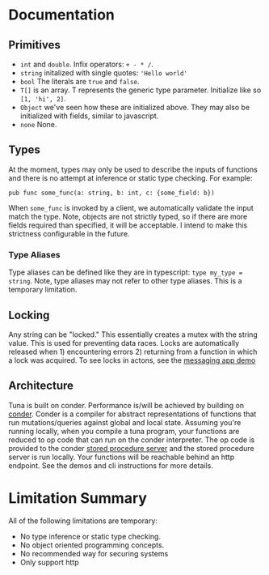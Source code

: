 # Documentation

## Primitives

- `int` and `double`. Infix operators: `+ - * /`.
- `string` initalized with single quotes: `'Hello world'`
- `bool` The literals are `true` and `false`.
- `T[]` is an array. T represents the generic type parameter. Initialize like so `[1, 'hi', 2]`.
- `Object` we've seen how these are initialized above. They may also be initialized with fields, similar to javascript.
- `none` None.


## Types

At the moment, types may only be used to describe the inputs of functions and there is no attempt at inference or static type checking.
For example:
```
pub func some_func(a: string, b: int, c: {some_field: b})
```

When `some_func` is invoked by a client, we automatically validate the input match the type. Note, objects are not strictly typed, so if there are more fields required than specified, it will be acceptable. I intend to make this strictness configurable in the future.

### Type Aliases

Type aliases can be defined like they are in typescript: `type my_type = string`.
Note, type aliases may not refer to other type aliases. This is a temporary limitation.

## Locking

Any string can be "locked." This essentially creates a mutex with the string value. This is used for preventing data races. Locks are automatically released when 1) encountering errors 2) returning from a function in which a lock was acquired. To see locks in actons, see the [messaging app demo](./tuna/demos/simple-messenger/main.tuna)

## Architecture
Tuna is built on conder. Performance is/will be achieved by building on [conder](https://github.com/Conder-Systems/conder). Conder is a compiler for abstract representations of functions that run mutations/queries against global and local state. Assuming you're running locally, when you compile a tuna program, your functions are reduced to op code that can run on the conder interpreter. The op code is provided to the conder [stored procedure server](https://hub.docker.com/r/condersystems/sps/tags?page=1&ordering=last_updated) and the stored procedure server is run locally. Your functions will be reachable behind an http endpoint. See the demos and cli instructions for more details. 


# Limitation Summary
All of the following limitations are temporary:
- No type inference or static type checking.
- No object oriented programming concepts.
- No recommended way for securing systems 
- Only support http


